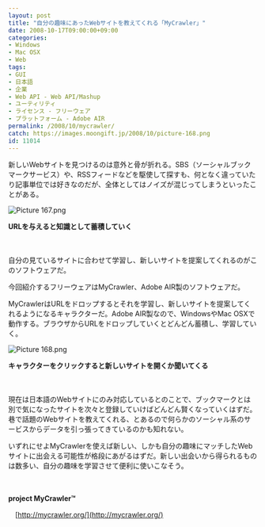 ```yaml
---
layout: post
title: "自分の趣味にあったWebサイトを教えてくれる「MyCrawler」"
date: 2008-10-17T09:00:00+09:00
categories:
- Windows
- Mac OSX
- Web
tags: 
- GUI
- 日本語
- 企業
- Web API - Web API/Mashup
- ユーティリティ
- ライセンス - フリーウェア
- プラットフォーム - Adobe AIR
permalink: /2008/10/mycrawler/
catch: https://images.moongift.jp/2008/10/picture-168.png
id: 11014
---
```

新しいWebサイトを見つけるのは意外と骨が折れる。SBS（ソーシャルブックマークサービス）や、RSSフィードなどを駆使して探すも、何となく違っていたり記事単位では好きなのだが、全体としてはノイズが混じってしまうといったことがある。

  

![Picture 167.png](https://images.moongift.jp/2008/10/picture-167.png)

  

**URLを与えると知識として蓄積していく**

  

　

  

自分の見ているサイトに合わせて学習し、新しいサイトを提案してくれるのがこのソフトウェアだ。

  

今回紹介するフリーウェアはMyCrawler、Adobe AIR製のソフトウェアだ。

  
  
<!--more-->  

MyCrawlerはURLをドロップするとそれを学習し、新しいサイトを提案してくれるようになるキャラクターだ。Adobe AIR製なので、WindowsやMac OSXで動作する。ブラウザからURLをドロップしていくとどんどん蓄積し、学習していく。

  

![Picture 168.png](https://images.moongift.jp/2008/10/picture-168.png)  
  
**キャラクターをクリックすると新しいサイトを開くか聞いてくる**

  

　

  

現在は日本語のWebサイトにのみ対応しているとのことで、ブックマークとは別で気になったサイトを次々と登録していけばどんどん賢くなっていくはずだ。巷で話題のWebサイトを教えてくれる、とあるので何らかのソーシャル系のサービスからデータを引っ張ってきているのかも知れない。

  

いずれにせよMyCrawlerを使えば新しい、しかも自分の趣味にマッチしたWebサイトに出会える可能性が格段にあがるはずだ。新しい出会いから得られるものは数多い、自分の趣味を学習させて便利に使いこなそう。

  

　

  

**project MyCrawler™**  
  
　[http://mycrawler.org/](http://mycrawler.org/)

  
